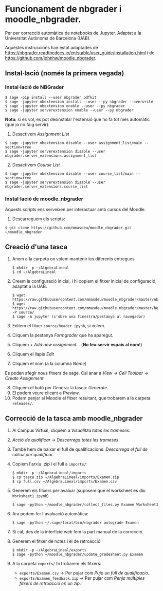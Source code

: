# Funcionament de nbgrader i moodle_nbgrader.

Per per correcció automàtica de notebooks de Jupyter. Adaptat a la Universitat Autònoma de Barcelona (UAB).

Aquestes instruccions han estat adaptades de <https://nbgrader.readthedocs.io/en/stable/user_guide/installation.html> i de <https://github.com/johnhw/moodle_nbgrader>.

## Instal·lació (només la primera vegada)

### Instal·lació de NBGrader

  ```
  $ sage -pip install --user nbgrader pdfkit
  $ sage -jupyter nbextension install --user --py nbgrader --overwrite
  $ sage -jupyter nbextension enable --user --py nbgrader
  $ sage -jupyter serverextension enable --user --py nbgrader
  ```

**Nota:** si es vol, es pot desinstalar l'extensió que ho fa tot més automàtic (que jo no faig servir):

  1. Desactivem *Assignment List*

  ```
  $ sage -jupyter nbextension disable --user assignment_list/main --section=tree
  $ sage -jupyter serverextension disable --user nbgrader.server_extensions.assignment_list
  ```

  2. Desactivem *Course List*

  ```
  $ sage -jupyter nbextension disable --user course_list/main --section=tree
  $ sage -jupyter serverextension disable --user nbgrader.server_extensions.course_list
  ```

### Instal·lació de moodle_nbgrader

Aquests scripts ens serveixen per interactuar amb cursos del Moodle.

1. Descarreguem els scripts:

  `$ git clone https://github.com/mmasdeu/moodle_nbgrader.git ~/moodle_nbgrader`

## Creació d'una tasca

1. Anem a la carpeta on volem mantenir les diferents entregues

   ```
   $ mkdir -p ~/AlgebraLineal
   $ cd ~/AlgebraLineal
   ```

2. Creem la configuració inicial, i hi copiem el fitxer inicial de configuració, adaptat a la UAB.

   ```
   $ wget https://raw.githubusercontent.com/mmasdeu/moodle_nbgrader/master/nbgrader_config.py
   $ wget https://raw.githubusercontent.com/mmasdeu/moodle_nbgrader/master/header.ipynb -P source/   
   $ sage -n jupyter (s'obre una finestra/pestanya al navegador)
   ```
   
3. Editem el fitxer `source/header.ipynb`, si volem.
4. Cliquem la pestanya *Formgrader* que ha aparegut.
5. Cliquem *+ Add new assignment...* (**No feu servir espais al nom!**)
6. Cliquem el llapis *Edit*
7. Cliquem el nom  (a la columna *Name*)

Es poden afegir nous fitxers de sage. Cal anar a *View -> Cell Toolbar -> Create Assignment*

8. Cliquem el botó per Generar la tasca: *Generate*.
9. El podem veure clicant a *Preview*.
10. Podem penjar al Moodle el fitxer resultant, que trobarem a la carpeta `releases/`.

## Correcció de la tasca amb moodle_nbgrader

1. Al Campus Virtual, cliquem a *Visualitza totes les trameses*.
2. *Acció de qualificar* -> *Descarrega totes les trameses*.
3. També hem de baixar el full de qualificacions: *Descarrega el full de càlcul per qualificar*.
4. Copiem l'arxiu .zip i el full a `imports/`:

   ```
   $ mkdir -p ~/AlgebraLineal/imports
   $ cp tasca.zip ~/AlgebraLineal/imports/Examen.zip
   $ cp full.csv ~/AlgebraLineal/imports/Examen.csv
   ```
   
5. Generem els fitxers per avaluar (suposem que el worksheet es diu `Worksheet1.ipynb`)

   `$ sage -python ~/moodle_nbgrader/collect_files.py Examen Worksheet1`

6. Ara podem fer l'avaluació automàtica:

   `$ sage -python ~/.sage/local/bin/nbgrader autograde Examen`

7. Si cal, des de la interfície web fem la part manual de la correcció.
8. Generem el fitxer de notes i el de retroacció:

   ```
   $ mkdir -p ~/AlgebraLineal/exports
   $ sage -python ~/moodle_nbgrader/update_gradesheet.py Examen
   ```

9. A la carpeta `exports/` hi trobarem els fitxers:

    - `exports/Examen.csv` -> Per pujar com *Puja un full de qualificació*.
    - `exports/Examen_feedback.zip` -> Per pujar com *Penja múltiples fitxers de retroacció en un zip*.
